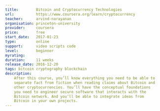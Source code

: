 ```yaml
---
title:        Bitcoin and Cryptocurrency Technologies
url:          https://www.coursera.org/learn/cryptocurrency
teacher:      arvind-narayanan
organisation: princeton-university
provider:     coursera
price:        free
start_date:   2017-01-23
type:         online
support:      video scripts code
level:        beginner
myrating:
duration:     11 weeks
release_date: 2016-12-20
tags: bitcoin cryptography blockchain
description:
    After this course, you’ll know everything you need to be able to
    separate fact from fiction when reading claims about Bitcoin and
    other cryptocurrencies. You’ll have the conceptual foundations
    you need to engineer secure software that interacts with the
    Bitcoin network. And you’ll be able to integrate ideas from
    Bitcoin in your own projects.
---
```


